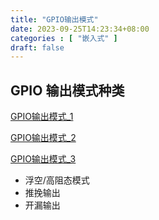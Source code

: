 ```yaml
---
title: "GPIO输出模式"
date: 2023-09-25T14:23:34+08:00
categories : [ "嵌入式" ]
draft: false
---
```


## GPIO 输出模式种类

<a href="//player.bilibili.com/player.html?aid=611103706&bvid=BV1D84y1c7GV&cid=1054485302&p=1"
	data-fancybox data-type="iframe" data-width="100%" data-height="1000">
  GPIO输出模式_1
</a>


<a href="//player.bilibili.com/player.html?aid=715989001&bvid=BV17Q4y197Zh&cid=348072405&p=1"
	data-fancybox data-type="iframe" data-width="100%" data-height="1000">
  GPIO输出模式_2
</a>


<a href="//player.bilibili.com/player.html?aid=465277691&bvid=BV1zL411L7sj&cid=475640355&p=1"
	data-fancybox data-type="iframe" data-width="100%" data-height="1000">
  GPIO输出模式_3
</a>

- 浮空/高阻态模式
- 推挽输出
- 开漏输出
